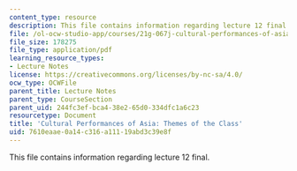 ```yaml
---
content_type: resource
description: This file contains information regarding lecture 12 final.
file: /ol-ocw-studio-app/courses/21g-067j-cultural-performances-of-asia-fall-2005/7610eaae0a14c316a11119abd3c39e8f_MIT21G_067JF05_l12a_final.pdf
file_size: 178275
file_type: application/pdf
learning_resource_types:
- Lecture Notes
license: https://creativecommons.org/licenses/by-nc-sa/4.0/
ocw_type: OCWFile
parent_title: Lecture Notes
parent_type: CourseSection
parent_uid: 244fc3ef-bca4-38e2-65d0-334dfc1a6c23
resourcetype: Document
title: 'Cultural Performances of Asia: Themes of the Class'
uid: 7610eaae-0a14-c316-a111-19abd3c39e8f
---
```

This file contains information regarding lecture 12 final.